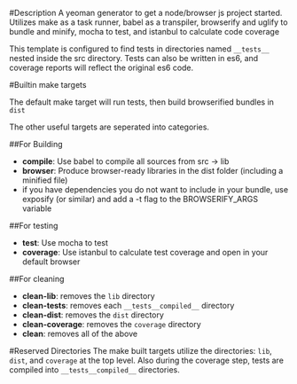 #Description
A yeoman generator to get a node/browser js project started.  Utilizes make as a task runner, babel as a transpiler, browserify and uglify to bundle and minify, mocha to test, and istanbul to calculate code coverage

This template is configured to find tests in directories named ```__tests__``` nested inside the src directory.  Tests can also be written in es6, and coverage reports will reflect the original es6 code.

#Builtin make targets

The default make target will run tests, then build browserified bundles in ```dist```

The other useful targets are seperated into categories.

##For Building
- **compile**: Use babel to compile all sources from src -> lib
- **browser**: Produce browser-ready libraries in the dist folder (including a minified file)
 - if you have dependencies you do not want to include in your bundle, use exposify (or similar) and add a -t flag to the BROWSERIFY_ARGS variable

##For testing
- **test**: Use mocha to test
- **coverage**: Use istanbul to calculate test coverage and open in your default browser

##For cleaning
- **clean-lib**: removes the ```lib``` directory
- **clean-tests**: removes each ```__tests__compiled__``` directory
- **clean-dist**: removes the ```dist``` directory
- **clean-coverage**: removes the ```coverage``` directory
- **clean**: removes all of the above

#Reserved Directories
The make built targets utilize the directories: ```lib```, ```dist```, and ```coverage``` at the top level.  Also during the coverage step, tests are compiled into ```__tests__compiled__``` directories.  
